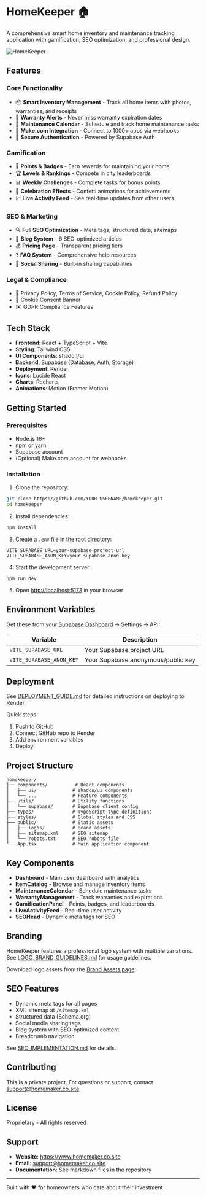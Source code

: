 # HomeKeeper 🏠

A comprehensive smart home inventory and maintenance tracking application with gamification, SEO optimization, and professional design.

![HomeKeeper](https://images.unsplash.com/photo-1560518883-ce09059eeffa?w=1200&h=630&fit=crop)

## Features

### Core Functionality
- 📦 **Smart Inventory Management** - Track all home items with photos, warranties, and receipts
- 🔔 **Warranty Alerts** - Never miss warranty expiration dates
- 📅 **Maintenance Calendar** - Schedule and track home maintenance tasks
- 🔗 **Make.com Integration** - Connect to 1000+ apps via webhooks
- 🔐 **Secure Authentication** - Powered by Supabase Auth

### Gamification
- 🎯 **Points & Badges** - Earn rewards for maintaining your home
- 🏆 **Levels & Rankings** - Compete in city leaderboards
- 📊 **Weekly Challenges** - Complete tasks for bonus points
- 🎊 **Celebration Effects** - Confetti animations for achievements
- 📈 **Live Activity Feed** - See real-time updates from other users

### SEO & Marketing
- 🔍 **Full SEO Optimization** - Meta tags, structured data, sitemaps
- 📝 **Blog System** - 6 SEO-optimized articles
- 💰 **Pricing Page** - Transparent pricing tiers
- ❓ **FAQ System** - Comprehensive help resources
- 📱 **Social Sharing** - Built-in sharing capabilities

### Legal & Compliance
- 📜 Privacy Policy, Terms of Service, Cookie Policy, Refund Policy
- 🍪 Cookie Consent Banner
- ✉️ GDPR Compliance Features

## Tech Stack

- **Frontend**: React + TypeScript + Vite
- **Styling**: Tailwind CSS
- **UI Components**: shadcn/ui
- **Backend**: Supabase (Database, Auth, Storage)
- **Deployment**: Render
- **Icons**: Lucide React
- **Charts**: Recharts
- **Animations**: Motion (Framer Motion)

## Getting Started

### Prerequisites

- Node.js 16+ 
- npm or yarn
- Supabase account
- (Optional) Make.com account for webhooks

### Installation

1. Clone the repository:
```bash
git clone https://github.com/YOUR-USERNAME/homekeeper.git
cd homekeeper
```

2. Install dependencies:
```bash
npm install
```

3. Create a `.env` file in the root directory:
```env
VITE_SUPABASE_URL=your-supabase-project-url
VITE_SUPABASE_ANON_KEY=your-supabase-anon-key
```

4. Start the development server:
```bash
npm run dev
```

5. Open [http://localhost:5173](http://localhost:5173) in your browser

## Environment Variables

Get these from your [Supabase Dashboard](https://app.supabase.com) → Settings → API:

| Variable | Description |
|----------|-------------|
| `VITE_SUPABASE_URL` | Your Supabase project URL |
| `VITE_SUPABASE_ANON_KEY` | Your Supabase anonymous/public key |

## Deployment

See [DEPLOYMENT_GUIDE.md](./DEPLOYMENT_GUIDE.md) for detailed instructions on deploying to Render.

Quick steps:
1. Push to GitHub
2. Connect GitHub repo to Render
3. Add environment variables
4. Deploy!

## Project Structure

```
homekeeper/
├── components/          # React components
│   ├── ui/             # shadcn/ui components
│   └── ...             # Feature components
├── utils/              # Utility functions
│   └── supabase/       # Supabase client config
├── types/              # TypeScript type definitions
├── styles/             # Global styles and CSS
├── public/             # Static assets
│   ├── logos/          # Brand assets
│   ├── sitemap.xml     # SEO sitemap
│   └── robots.txt      # SEO robots file
└── App.tsx             # Main application component
```

## Key Components

- **Dashboard** - Main user dashboard with analytics
- **ItemCatalog** - Browse and manage inventory items
- **MaintenanceCalendar** - Schedule maintenance tasks
- **WarrantyManagement** - Track warranties and expirations
- **GamificationPanel** - Points, badges, and leaderboards
- **LiveActivityFeed** - Real-time user activity
- **SEOHead** - Dynamic meta tags for SEO

## Branding

HomeKeeper features a professional logo system with multiple variations. See [LOGO_BRAND_GUIDELINES.md](./LOGO_BRAND_GUIDELINES.md) for usage guidelines.

Download logo assets from the [Brand Assets page](https://www.homemaker.co.site/brand-assets).

## SEO Features

- Dynamic meta tags for all pages
- XML sitemap at `/sitemap.xml`
- Structured data (Schema.org)
- Social media sharing tags
- Blog system with SEO-optimized content
- Breadcrumb navigation

See [SEO_IMPLEMENTATION.md](./SEO_IMPLEMENTATION.md) for details.

## Contributing

This is a private project. For questions or support, contact support@homemaker.co.site

## License

Proprietary - All rights reserved

## Support

- **Website**: https://www.homemaker.co.site
- **Email**: support@homemaker.co.site
- **Documentation**: See markdown files in the repository

---

Built with ❤️ for homeowners who care about their investment
